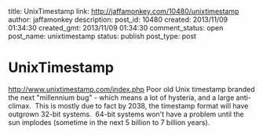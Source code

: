 title: UnixTimestamp
link: http://jaffamonkey.com/10480/unixtimestamp
author: jaffamonkey
description: 
post_id: 10480
created: 2013/11/09 01:34:30
created_gmt: 2013/11/09 01:34:30
comment_status: open
post_name: unixtimestamp
status: publish
post_type: post

# UnixTimestamp

http://www.unixtimestamp.com/index.php Poor old Unix timestamp branded the next "millennium bug" - which means a lot of hysteria, and a large anti-climax.  This is mostly due to fact by 2038, the timestamp format will have outgrown 32-bit systems.  64-bit systems won't have a problem until the sun implodes (sometime in the next 5 billion to 7 billion years).